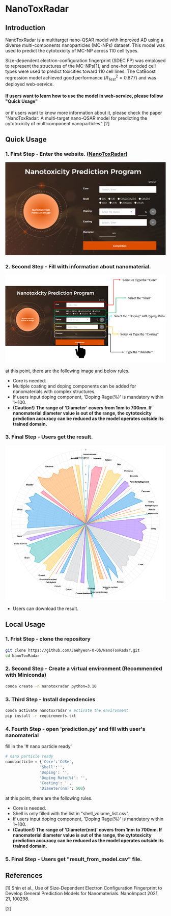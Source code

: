 # NanoToxRadar
## Introduction
NanoToxRadar is a multitarget nano-QSAR model with improved AD using a diverse multi-components nanoparticles (MC-NPs) dataset. This model was used to predict the cytotoxicity of MC-NP across 110 cell types.

Size-dependent electron-configuration fingerprint (SDEC FP) was employed to represent the structures of the MC-NPs[1], and one-hot encoded cell types were used to predict toxicities toward 110 cell lines. The CatBoost regression model achieved good performance $(R^{2}_{Test} = 0.877)$ and was deployed web-service.

#### If users want to learn how to use the model in web-service, please follow "Quick Usage"

or if users want to know more information about it, please check the paper "NanoToxRadar: A multi-target nano-QSAR model for predicting the cytotoxicity of multicomponent nanoparticles" [2]

## Quick Usage
### 1. First Step - Enter the website. ([NanoToxRadar](https://www.kitox.re.kr/nanotoxradar))
![Alt text for the image](images/image_1.png "Main screen in the website")

### 2. Second Step - Fill with information about nanomaterial.
![Alt text for the image](images/image_3.png "Fill the blank with the following rules")

at this point, there are the following image and below rules.
- Core is needed.
- Multiple coating and doping components can be added for nanomaterials with complex structures.
- If users input doping component, 'Doping Rage(%)' is mandatory within 1~100.
- **(Caution!)** **The range of 'Diameter' covers from 1nm to 700nm. If nanomaterial diameter value is out of the range, the cytotoxicity prediction accuracy can be reduced as the model operates outside its trained domain.**

### 3. Final Step - Users get the result.
![Alt text for the image](images/image_2.png "Prediction Result")
- Users can download the result.

## Local Usage
### 1. Frist Step - clone the repository
```bash
git clone https://github.com/Jaehyeon-O-Ob/NanoToxRadar.git
cd NanoToxRadar
```
### 2. Second Step - Create a virtual environment (Recommended with Miniconda)
```bash
conda create -n nanotoxradar python=3.10
```
### 3. Third Step - Install dependencies
```bash
conda activate nanotoxradar # activate the environment
pip install -r requirements.txt
```
### 4. Fourth Step - open 'prediction.py' and fill with user's nanomaterial
fill in the '# nano particle ready'
```python
# nano particle ready
nanoparticle = {'Core':'CdSe',
               'Shell':'',
               'Doping': '',
               'Doping Rate(%)': '',
               'Coating': '',
               'Diameter(nm)': 500}
```
at this point, there are the following rules.
- Core is needed.
- Shell is only filled with the list in "shell_volume_list.csv".
- If users input doping component, 'Doping Rage(%)' is mandatory within 1~100.
- **(Caution!)** **The range of 'Diameter(nm)' covers from 1nm to 700nm. If nanomaterial diameter value is out of the range, the cytotoxicity prediction accuracy can be reduced as the model operates outside its trained domain.**

### 5. Final Step - Users get "result_from_model.csv" file.

## References
[1] Shin et al., Use of Size-Dependent Electron Configuration Fingerprint to Develop General Prediction Models for Nanomaterials. NanoImpact 2021, 21, 100298.

[2] 
